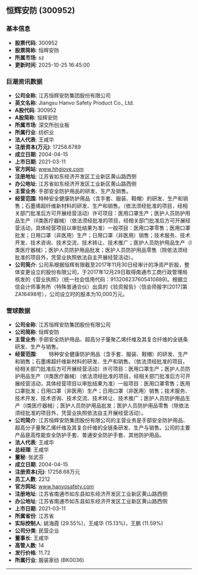 ## 恒辉安防 (300952)

### 基本信息

- **股票代码**: 300952
- **股票简称**: 恒辉安防
- **所属市场**: sz
- **更新时间**: 2025-10-25 16:45:00

### 巨潮资讯数据

- **公司全称**: 江苏恒辉安防集团股份有限公司
- **英文名称**: Jiangsu Hanvo Safety Product Co., Ltd.
- **A股代码**: 300952
- **A股简称**: 恒辉安防
- **所属市场**: 深交所创业板
- **所属行业**: 纺织业
- **法人代表**: 王咸华
- **注册资本(万元)**: 17258.6789
- **成立日期**: 2004-04-15
- **上市日期**: 2021-03-11
- **官方网站**: www.hhglove.com
- **注册地址**: 江苏省如东经济开发区工业新区黄山路西侧
- **办公地址**: 江苏省如东经济开发区工业新区黄山路西侧
- **主营业务**: 手部安全防护用品的研发、生产及销售。
- **经营范围**: 特种安全健康防护用品（含手套、服装、鞋帽）的研发、生产和销售；石墨烯超纤维新材料的研发、生产和销售。（依法须经批准的项目，经相关部门批准后方可开展经营活动）许可项目：医用口罩生产；医护人员防护用品生产（Ⅱ类医疗器械）（依法须经批准的项目，经相关部门批准后方可开展经营活动，具体经营项目以审批结果为准）一般项目：医用口罩零售；医用口罩批发；日用口罩（非医用）生产；日用口罩（非医用）销售；技术服务、技术开发、技术咨询、技术交流、技术转让、技术推广；医护人员防护用品生产（Ⅰ类医疗器械）；医护人员防护用品批发；医护人员防护用品零售（除依法须经批准的项目外，凭营业执照依法自主开展经营活动）。
- **公司简介**: 公司系根据恒辉有限截至2017年11月30日经审计的净资产折股，整体变更设立的股份有限公司，于2017年12月29日取得南通市工商行政管理局核发的《营业执照》（统一社会信用代码：913206237605410889)。根据立信会计师事务所（特殊普通合伙）出具的《验资报告》（信会师报字[2017]第ZA16498号），公司设立时的股本为10,000万元。

### 雪球数据

- **公司全称**: 江苏恒辉安防集团股份有限公司
- **公司简称**: 恒辉安防
- **主营业务**: 手部安全防护用品、超高分子量聚乙烯纤维及其复合纤维的全链条研发、生产与销售。
- **经营范围**: 　　特种安全健康防护用品（含手套、服装、鞋帽）的研发、生产和销售；石墨烯超纤维新材料的研发、生产和销售。（依法须经批准的项目，经相关部门批准后方可开展经营活动）许可项目：医用口罩生产；医护人员防护用品生产（Ⅱ类医疗器械）（依法须经批准的项目，经相关部门批准后方可开展经营活动，具体经营项目以审批结果为准）一般项目：医用口罩零售；医用口罩批发；日用口罩（非医用）生产；日用口罩（非医用）销售；技术服务、技术开发、技术咨询、技术交流、技术转让、技术推广；医护人员防护用品生产（Ⅰ类医疗器械）；医护人员防护用品批发；医护人员防护用品零售（除依法须经批准的项目外，凭营业执照依法自主开展经营活动）。
- **公司简介**: 江苏恒辉安防集团股份有限公司的主营业务是手部安全防护用品、超高分子量聚乙烯纤维及其复合纤维的全链条研发、生产与销售。公司的主要产品是高性能安全防护手套、普通安全防护手套、其他防护用品。
- **法人代表**: 王咸华
- **总经理**: 王咸华
- **董秘**: 张武芬
- **成立日期**: 2004-04-15
- **注册资本(元)**: 17258.68万元
- **员工人数**: 2212
- **官方网站**: www.hanvosafety.com
- **注册地址**: 江苏省南通市如东县如东经济开发区工业新区黄山路西侧
- **办公地址**: 江苏省南通市如东县如东经济开发区工业新区黄山路西侧
- **上市日期**: 2021-03-11
- **所属省份**: 江苏省
- **实际控制人**: 姚海霞 (29.55%)，王咸华 (15.13%)，王鹏 (11.59%)
- **公司分类**: 民营企业
- **董事长**: 王咸华
- **高管人数**: 14
- **发行价格**: 11.72
- **所属行业**: 服装家纺 (BK0036)

---